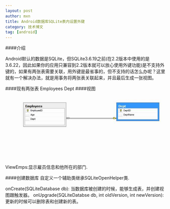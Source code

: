 ```yaml
---
layout: post
author: mxn
title: Android数据库SQLite表内设置外键
category: 技术博文
tag: [android]
---
```


####介绍

Android默认的数据是SQLite，但SQLite3.6.19之前(在2.2版本中使用的是3.6.22，因此如果你的应用只兼容到2.2版本就可以放心使用外键功能)是不支持外键的，如果有两张表需要关联，用外键是最省事的，但不支持的话怎么办呢？这里就有一个解决办法，就是用事务将两张表关联起来，并且最后生成一张视图。

####现有两张表
Employees
Dept
####视图
![](https://raw.githubusercontent.com/mxn21/mxn21.github.io/master/public/img/img2.JPG)

ViewEmps:显示雇员信息和他所在的部门.

####创建数据库
自定义一个辅助类继承SQLiteOpenHelper类.

onCreate(SQLiteDatabase db): 当数据库被创建的时候，能够生成表，并创建视图跟触发器。
onUpgrade(SQLiteDatabse db, int oldVersion, int newVersion): 更新的时候可以删除表和创建新的表。


